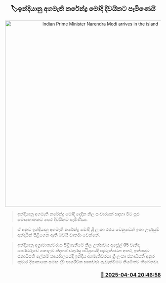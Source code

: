 <p align='center'><b><h2 align='center' title='Indian Prime Minister Narendra Modi arrives in the island'>🏷ඉන්දියානු අගමැති නරේන්ද්‍ර මෝදි දිවයිනට පැමිණෙයි</h2></b></p>
<p align='center'><img src='https://helakuru.sgp1.cdn.digitaloceanspaces.com/esana/images/lib/narendra-modi-visit-srilanka.jpg' width='600' alt='Indian Prime Minister Narendra Modi arrives in the island'></p>

> ඉන්දියානු අගමැති නරේන්ද්‍ර මෝදි දෙදින නිල සංචාරයක් සඳහා මීට සුළු මොහොතකට පෙර දිවයිනට පැමිණියා.

> ඒ අනුව ඉන්දියානු අගමැති නරේන්ද්‍ර මෝදි ශ්‍රී ලංකා රජය වෙනුවෙන් ඉතා උණුසුම් අන්දමින් පිළිගෙන ඇති බවයි වාර්තා වෙන්නේ.

> ඉන්දියානු අග්‍රාමාත්‍යවරයා පිළිගැනීමේ නිල උත්සවය අප්‍රේල් 05 වැනිදා පෙරවරුවේ කොළඹ නිදහස් චතුරස්‍ර පරිශ්‍රයේදී පැවැත්වෙන අතර, ඉන්පසුව ජනාධිපති ලේකම් කාර්යාලයේදී ඉන්දීය අගමැතිවරයා ශ්‍රී ලංකා ජනාධිපති අනුර කුමාර දිසානායක සමඟ ද්වි පාර්ශ්වික සාකච්ඡා පැවැත්වීමට නියමිතව තිබෙනවා.



<h3 align='right'><a href='https://www.helakuru.lk/esana/p/108966/'>📅 2025-04-04 20:46:58</a></h3>
